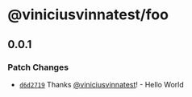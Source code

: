 # @viniciusvinnatest/foo

## 0.0.1

### Patch Changes

- [`d6d2719`](https://github.com/yrnana/turbo-monorepo-lib/commit/d6d2719a1fb0a081ebdd704382eed4c14bcd07eb) Thanks [@viniciusvinnatest](https://github.com/yrnana)! - Hello World
